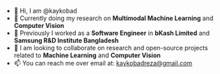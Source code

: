 - 👋 Hi, I am @kaykobad
- 👀 Currently doing my research on **Multimodal Machine Learning** and **Computer Vision**
- 🌱 Previously I worked as a **Software Engineer** in **bKash Limited** and **Samsung R&D Institute Bangladesh**
- 💞️ I am looking to collaborate on research and open-source projects related to **Machine Learning** and **Computer Vision**
- 📫 You can reach me over email at: kaykobadreza@gmail.com
